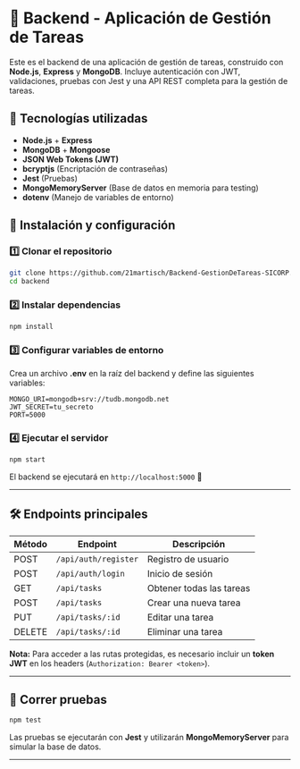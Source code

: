 # 📌 Backend - Aplicación de Gestión de Tareas  

Este es el backend de una aplicación de gestión de tareas, construido con **Node.js**, **Express** y **MongoDB**. Incluye autenticación con JWT, validaciones, pruebas con Jest y una API REST completa para la gestión de tareas.  

## 🚀 Tecnologías utilizadas  

- **Node.js** + **Express**  
- **MongoDB** + **Mongoose**  
- **JSON Web Tokens (JWT)**  
- **bcryptjs** (Encriptación de contraseñas)  
- **Jest** (Pruebas)  
- **MongoMemoryServer** (Base de datos en memoria para testing)  
- **dotenv** (Manejo de variables de entorno)  

## 📂 Instalación y configuración  

### 1️⃣ Clonar el repositorio  

```sh
git clone https://github.com/21martisch/Backend-GestionDeTareas-SICORP.git
cd backend
```

### 2️⃣ Instalar dependencias  

```sh
npm install
```

### 3️⃣ Configurar variables de entorno  

Crea un archivo **.env** en la raíz del backend y define las siguientes variables:  

```env
MONGO_URI=mongodb+srv://tudb.mongodb.net
JWT_SECRET=tu_secreto
PORT=5000
```


### 4️⃣ Ejecutar el servidor  

```sh
npm start
```

El backend se ejecutará en `http://localhost:5000` 🚀  

---

## 🛠 Endpoints principales  

| Método  | Endpoint            | Descripción                  |
|---------|---------------------|------------------------------|
| POST    | `/api/auth/register` | Registro de usuario         |
| POST    | `/api/auth/login`    | Inicio de sesión            |
| GET     | `/api/tasks`         | Obtener todas las tareas    |
| POST    | `/api/tasks`         | Crear una nueva tarea       |
| PUT     | `/api/tasks/:id`     | Editar una tarea            |
| DELETE  | `/api/tasks/:id`     | Eliminar una tarea          |

**Nota:** Para acceder a las rutas protegidas, es necesario incluir un **token JWT** en los headers (`Authorization: Bearer <token>`).  

---

## 🧪 Correr pruebas  

```sh
npm test
```

Las pruebas se ejecutarán con **Jest** y utilizarán **MongoMemoryServer** para simular la base de datos.  

---
